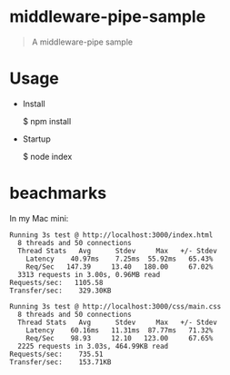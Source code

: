 middleware-pipe-sample
=======================

> A middleware-pipe sample

# Usage

* Install

	$ npm install

* Startup

	$ node index

# beachmarks

In my Mac mini: 

	Running 3s test @ http://localhost:3000/index.html
	  8 threads and 50 connections
	  Thread Stats   Avg      Stdev     Max   +/- Stdev
	    Latency    40.97ms    7.25ms  55.92ms   65.43%
	    Req/Sec   147.39     13.40   180.00     67.02%
	  3313 requests in 3.00s, 0.96MB read
	Requests/sec:   1105.58
	Transfer/sec:    329.30KB

	Running 3s test @ http://localhost:3000/css/main.css
	  8 threads and 50 connections
	  Thread Stats   Avg      Stdev     Max   +/- Stdev
	    Latency    60.16ms   11.31ms  87.77ms   71.32%
	    Req/Sec    98.93     12.10   123.00     67.65%
	  2225 requests in 3.03s, 464.99KB read
	Requests/sec:    735.51
	Transfer/sec:    153.71KB
